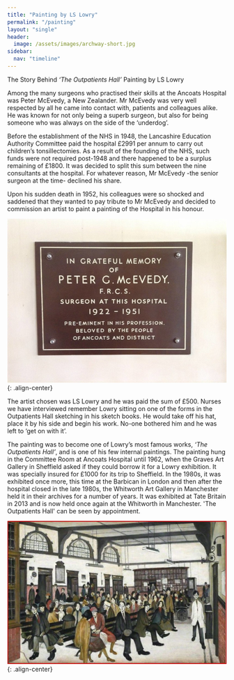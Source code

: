 ```yaml
---
title: "Painting by LS Lowry"
permalink: "/painting"
layout: "single"
header:
  image: /assets/images/archway-short.jpg
sidebar:
  nav: "timeline"
---
```


The Story Behind *‘The Outpatients Hall’* Painting by LS Lowry

Among the many surgeons who practised their skills at the Ancoats Hospital was Peter McEvedy, a New Zealander.  Mr McEvedy was very well respected by all he came into contact with, patients and colleagues alike.  He was known for not only being a superb surgeon, but also for being someone who was always on the side of the ‘underdog’.  

Before the establishment of the NHS in 1948, the Lancashire Education Authority Committee paid the hospital £2991 per annum to carry out children’s  tonsillectomies.  As a result of the founding of the NHS, such funds were not required post-1948 and  there happened to be a surplus remaining of £1800.  It was decided to split this sum between the nine consultants at the hospital.  For whatever reason, Mr McEvedy -the senior surgeon at the time- declined his share.

Upon his sudden death in 1952, his colleagues were so shocked and saddened that they wanted to pay tribute to Mr McEvedy and decided to commission an artist to paint a painting of the Hospital in his honour.  

![plaque](assets/images/plaque.jpg){: .align-center}

The artist chosen was LS Lowry and he was paid the sum of £500.  Nurses we have interviewed remember Lowry sitting on one of the forms in the Outpatients Hall sketching in his sketch books.  He would take off his hat, place it by his side and begin his work.  No-one bothered him and he was left to ‘get on with it’.   

The painting was to become one of Lowry’s most famous works, *‘The Outpatients Hall’*, and is one of his few internal paintings.  The painting hung in the Committee Room at Ancoats Hospital until 1962, when the Graves Art Gallery in Sheffield asked if they could borrow it for a Lowry exhibition.  It was specially insured for £1000 for its trip to Sheffield.  In the 1980s, it was exhibited once more, this time at the Barbican in London and then after the hospital closed in the late 1980s, the Whitworth Art Gallery in Manchester held it in their archives for a number of years.  It was exhibited at Tate Britain in 2013 and is now held once again at the Whitworth in Manchester. 'The Outpatients Hall' can be seen by appointment. 


![lowry](assets/images/lowry.jpg){: .align-center}

